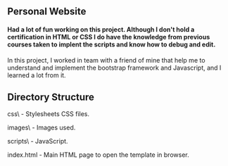 ## Personal Website
#### Had a lot of fun working on this project. Although I don't hold a certification in HTML or CSS I do have the knowledge from previous courses taken to implent the scripts and know how to debug and edit.
In this project, I worked in team with a friend of mine that help me to understand and implement the bootstrap framework and Javascript, and I learned a lot from it.

Directory Structure
-------------------
css\                                     - Stylesheets CSS files.

images\                                  - Images used.

scripts\                                 - JavaScript.

index.html        - Main HTML page to open the template in browser.
